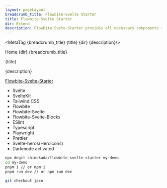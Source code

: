 ```yaml
---
layout: pageLayout
breadcrumb_title: Flowbite-Svelte Starter
title: Flowbite-Svelte Starter
dir: Extend
description: Flowbite-Svete-Starter provides all necessary components to get started quickly 
---
```


<MetaTag {breadcrumb_title} {title} {dir} {description}/>

<script>
  import { CompoDescription, Htwo, MetaTag } from '../utils'
  import { Breadcrumb, BreadcrumbItem, Heading, A } from '$lib'
</script>

<Breadcrumb class="pt-16 py-8">
  <BreadcrumbItem href="/" home >Home</BreadcrumbItem>
  <BreadcrumbItem>{dir}</BreadcrumbItem>
  <BreadcrumbItem>{breadcrumb_title}</BreadcrumbItem>
</Breadcrumb>

<Heading class="mb-2" tag="h1" customSize="text-3xl">{title}</Heading>

<CompoDescription>{description}</CompoDescription>

<Htwo label="Demo" />

<p class="dark:text-white" ><a class="text-blue-700" href="https://github.com/shinokada/flowbite-svelte-starter">Flowbite-Svelte-Starter</a></p>

<Htwo label="Features" />

<ul class="dark:text-white">
<li>Svelte</li>
<li>SvelteKit</li>
<li>Tailwind CSS</li>
<li>Flowbite</li>
<li>Flowbite-Svelte</li>
<li>Flowbite-Svelte-Blocks</li>
<li>ESlint</li>
<li>Typescript</li>
<li>Playwright</li>
<li>Prettier</li>
<li>Svelte-heros(Heroicons)</li>
<li>Darkmode activated</li>
</ul>

<Htwo label="Installation" />

```sh
npx degit shinokada/flowbite-svelte-starter my-demo
cd my-demo
pnpm i // or npm i
pnpm run dev // or npm run dev
```

<Htwo label="Jaco example" />

```sh
git checkout jaco
```

